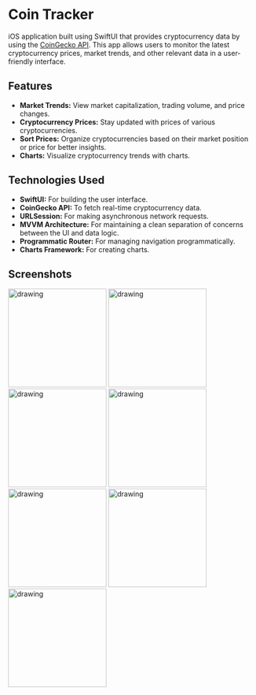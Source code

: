 # Coin Tracker 

 iOS application built using SwiftUI that provides cryptocurrency data by using the [CoinGecko API](https://www.coingecko.com/en/api).
 This app allows users to monitor the latest cryptocurrency prices, market trends, and other relevant data in a user-friendly interface.

 ## Features
 - **Market Trends:**  View market capitalization, trading volume, and price changes.
 - **Cryptocurrency Prices:** Stay updated with prices of various cryptocurrencies.
 - **Sort Prices:** Organize cryptocurrencies based on their market position or price for better insights.
 - **Charts:** Visualize cryptocurrency trends with charts.
## Technologies Used
- **SwiftUI:** For building the user interface.
- **CoinGecko API:** To fetch real-time cryptocurrency data.
- **URLSession:** For making asynchronous network requests.
- **MVVM Architecture:** For maintaining a clean separation of concerns between the UI and data logic.
- **Programmatic Router:** For managing navigation programmatically.
- **Charts Framework:** For creating charts.


## Screenshots
<img src="https://github.com/user-attachments/assets/9d1dbfc6-d35c-42c1-8804-87a7c7185c2e" alt="drawing" width="200"/>

<img src="https://github.com/user-attachments/assets/4046521b-af07-430c-ae96-06d93ccea1b9" alt="drawing" width="200"/>
<img src="https://github.com/user-attachments/assets/34d5fd14-5a73-4881-a33d-6c863b1e354d" alt="drawing" width="200"/>
<img src="https://github.com/user-attachments/assets/6b64fe52-6c3f-46b0-92a6-401b7dab2ee9" alt="drawing" width="200"/>

<img src="https://github.com/user-attachments/assets/1f3aa2c4-ba41-44a4-bafa-87adea2757d8" alt="drawing" width="200"/>
<img src="https://github.com/user-attachments/assets/82606f45-9c2b-4807-82bf-aabbc2184453" alt="drawing" width="200"/>
<img src="https://github.com/user-attachments/assets/7b4c9f1c-ce3b-4cf1-afd9-a45078033e7e" alt="drawing" width="200"/>
